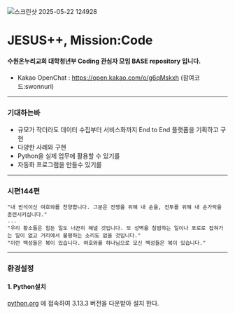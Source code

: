 ![스크린샷 2025-05-22 124928](https://github.com/user-attachments/assets/5d7b3429-0ea0-49b2-912c-794821be8b1e)
# JESUS++, Mission:Code 
#### 수원온누리교회 대학청년부 Coding 관심자 모임 BASE repository 입니다.
- Kakao OpenChat : https://open.kakao.com/o/g6qMskxh  (참여코드:swonnuri)
----
###  기대하는바
- 규모가 작더라도 데이터 수집부터 서비스화까지 End to End 플랫폼을 기획하고 구현
- 다양한 사례와 구현
- Python을 실제 업무에 활용할 수 있기를
- 자동화 프로그램을 만들수 있기를
----
### 시편144편  
```
"내 반석이신 여호와를 찬양합니다. 그분은 전쟁을 위해 내 손을, 전투를 위해 내 손가락을 훈련시키십니다."  
...
"우리 황소들은 힘든 일도 너끈히 해낼 것입니다. 또 성벽을 침범하는 일이나 포로로 잡혀가는 일이 없고 거리에서 불평하는 소리도 없을 것입니다."  
"이런 백성들은 복이 있습니다. 여호와를 하나님으로 모신 백성들은 복이 있습니다."
```
----
### 환경설정
#### 1. Python설치
[python.org](https://www.python.org/downloads/) 에 접속하여 3.13.3 버전을 다운받아 설치 한다.
